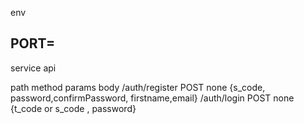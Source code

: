 env

## PORT=

service api

path method params body
/auth/register POST none {s_code, password,confirmPassword, firstname,email}
/auth/login POST none {t_code or s_code , password}

